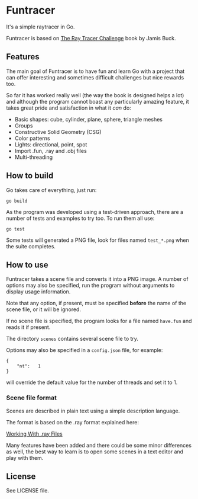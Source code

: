 # Funtracer

It's a simple raytracer in Go.

Funtracer is based on [The Ray Tracer Challenge](https://pragprog.com/book/jbtracer/the-ray-tracer-challenge "The Ray Tracer Challenge") book by Jamis Buck.

## Features

The main goal of Funtracer is to have fun and learn Go with a project that can offer interesting and sometimes difficult challenges but nice rewards too.

So far it has worked really well (the way the book is designed helps a lot) and although the program cannot boast any particularly amazing feature, it takes great pride and satisfaction in what it _can_ do:

- Basic shapes: cube, cylinder, plane, sphere, triangle meshes
- Groups
- Constructive Solid Geometry (CSG)
- Color patterns
- Lights: directional, point, spot
- Import .fun, .ray and .obj files
- Multi-threading

## How to build

Go takes care of everything, just run:

`go build`

As the program was developed using a test-driven approach, there are a number of tests and examples to try too. To run them all use:

`go test`

Some tests will generated a PNG file, look for files named `test_*.png` when the suite completes.

## How to use

Funtracer takes a scene file and converts it into a PNG image. A number of options may also be specified, run the program without arguments to
display usage information.

Note that any option, if present, must be specified **before** the name of the scene file, or it will be ignored.

If no scene file is specified, the program looks for a file named `have.fun` and reads it if present.

The directory `scenes` contains several scene file to try.

Options may also be specified in a `config.json` file, for example:

    {
        "nt":   1
    }

will override the default value for the number of threads and set it to 1.

### Scene file format

Scenes are described in plain text using a simple description language. 

The format is based on the .ray format explained here:

[Working With .ray Files](http://www.cs.cmu.edu/afs/cs.cmu.edu/academic/class/15864-s04/www/assignment4/format.html "Working With .ray Files")

Many features have been added and there could be some minor differences as well, the best way to learn is to open some scenes in a text editor and play with them.

## License

See LICENSE file.
